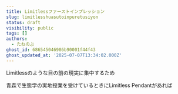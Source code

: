 ```yaml
---
title: Limitlessファーストインプレッション
slug: limitlesshuasutoinpuretusiyon
status: draft
visibility: public
tags: []
authors:
  - たねのぶ
ghost_id: 686545046986b90001f44f43
ghost_updated_at: '2025-07-07T13:34:02.000Z'
---
```

Limitlessのような目の前の現実に集中するため

青森で生態学の実地授業を受けているときにLimitless Pendantがあれば
